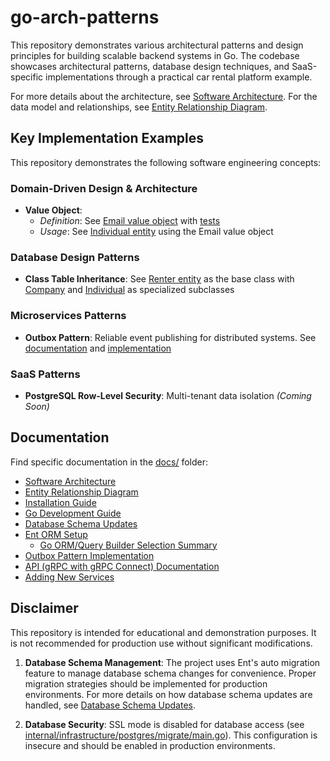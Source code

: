 # go-arch-patterns

This repository demonstrates various architectural patterns and design principles for building scalable backend systems in Go. The codebase showcases architectural patterns, database design techniques, and SaaS-specific implementations through a practical car rental platform example.

For more details about the architecture, see [Software Architecture](docs/software_architecture.md).
For the data model and relationships, see [Entity Relationship Diagram](docs/er-diagram.md).

## Key Implementation Examples

This repository demonstrates the following software engineering concepts:

### Domain-Driven Design & Architecture

- **Value Object**:
  - *Definition*: See [Email value object](internal/domain/value/email.go) with [tests](internal/domain/value/email_test.go)
  - *Usage*: See [Individual entity](internal/domain/entity/individual.go) using the Email value object

### Database Design Patterns

- **Class Table Inheritance**: See [Renter entity](internal/domain/entity/renter.go) as the base class with [Company](internal/domain/entity/company.go) and [Individual](internal/domain/entity/individual.go) as specialized subclasses

### Microservices Patterns

- **Outbox Pattern**: Reliable event publishing for distributed systems. See [documentation](docs/outbox_pattern.md) and [implementation](internal/application/service/car_impl.go)

### SaaS Patterns

- **PostgreSQL Row-Level Security**: Multi-tenant data isolation *(Coming Soon)*

## Documentation

Find specific documentation in the [docs/](docs/) folder:

- [Software Architecture](docs/software_architecture.md)
- [Entity Relationship Diagram](docs/er-diagram.md)
- [Installation Guide](docs/installation_guide.md)
- [Go Development Guide](docs/golang.md)
- [Database Schema Updates](docs/database_schema_updates.md)
- [Ent ORM Setup](docs/ent.md)
  - [Go ORM/Query Builder Selection Summary](docs/orm-selection-summary.md)
- [Outbox Pattern Implementation](docs/outbox_pattern.md)
- [API (gRPC with gRPC Connect) Documentation](docs/api-grpc-http.md)
- [Adding New Services](docs/adding_new_services.md)

## Disclaimer

This repository is intended for educational and demonstration purposes. It is not recommended for production use without significant modifications.

1. **Database Schema Management**: The project uses Ent's auto migration feature to manage database schema changes for convenience. Proper migration strategies should be implemented for production environments. For more details on how database schema updates are handled, see [Database Schema Updates](docs/database_schema_updates.md).

2. **Database Security**: SSL mode is disabled for database access (see [internal/infrastructure/postgres/migrate/main.go](internal/infrastructure/postgres/migrate/main.go)). This configuration is insecure and should be enabled in production environments.
